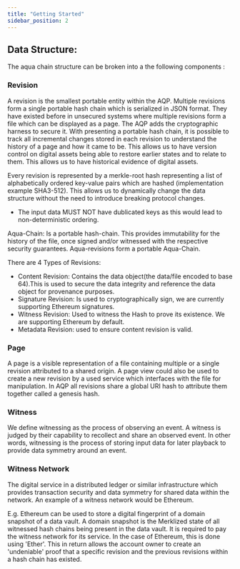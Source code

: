 ```yaml
---
title: "Getting Started"
sidebar_position: 2
---
```


## Data Structure:
The aqua chain structure can be broken into a the following components :


### Revision

A revision is the smallest portable entity within the AQP. Multiple revisions
form a single portable hash chain which is serialized in JSON format.
They have existed before in unsecured systems where multiple revisions form a
file which can be displayed as a page. The AQP adds the cryptographic harness
to secure it. With presenting a portable hash chain, it is possible to track
all incremental changes stored in each revision to understand the history of a
page and how it came to be. This allows us to have version control on digital
assets being able to restore earlier states and to relate to them. This allows
us to have historical evidence of digital assets.
<br/>

Every revision is represented by a merkle-root hash representing a list of alphabetically ordered key-value pairs which are hashed (implementation example SHA3-512). This allows us to dynamically change the data structure without the need to introduce breaking protocol changes.

  * The input data MUST NOT have dublicated keys as this would lead to non-deterministic ordering.

Aqua-Chain: Is a portable hash-chain. This provides immutability for the history of the file, once signed and/or witnessed with the respective security guarantees.
Aqua-revisions form a portable Aqua-Chain.

There are 4 Types of Revisions:
  * Content Revision: Contains the data object(the data/file encoded to base 64).This is used to secure the data integrity and reference the data object for provenance purposes. 
  * Signature Revision: Is used to cryptographically sign, we are currently supporting  Ethereum signatures.
  * Witness Revision: Used to witness the Hash to prove its existence. We are supporting Ethereum by default.
  * Metadata Revision: used to ensure content revision is valid.



### Page

A page is a visible representation of a file containing multiple or a single
revision attributed to a shared origin. A page view could also be used to
create a new revision by a used service which interfaces with the file for
manipulation. In AQP all revisions share a global URI hash to
attribute them together called a genesis hash.



### Witness

We define witnessing as the process of observing an event. A witness is judged
by their capability to recollect and share an observed event. In other words,
witnessing is the process of storing input data for later playback to provide
data symmetry around an event.

### Witness Network

The digital service in a distributed ledger or similar infrastructure which
provides transaction security and data symmetry for shared data within the
network. An example of a witness network would be Ethereum.

E.g. Ethereum can be used to store a digital fingerprint of a domain snapshot
of a data vault. A domain snapshot is the Merklized state of all witnessed hash
chains being present in the data vault. It is required to pay the witness
network for its service. In the case of Ethereum, this is done using 'Ether'.
This in return allows the account owner to create an 'undeniable' proof that a
specific revision and the previous revisions within a hash chain has existed.


